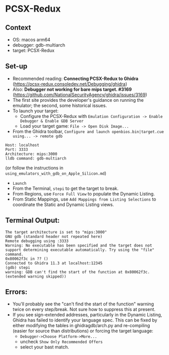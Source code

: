 # PCSX-Redux

## Context
- OS: macos arm64
- debugger: gdb-multiarch
- target: PCSX-Redux

## Set-up

- Recommended reading: **Connecting PCSX-Redux to Ghidra** (https://pcsx-redux.consoledev.net/Debugging/ghidra)
- Also: **Debugger not working for bare mips target. #3169** (https://github.com/NationalSecurityAgency/ghidra/issues/3169)
- The first site provides the developer's guidance on running the emulator; the second, some historical issues.
- To launch your target: 
	- Configure the PCSX-Redux with `Emulation Configuration -> Enable Debugger & Enable GDB Server`
	- Load your target game: `File -> Open Disk Image...`
- From the Ghidra toolbar, `Configure and launch openbios.bin|target.cue using... -> remote gdb` 
```
Host: localhost
Port: 3333
Architecture: mips:3000
lldb command: gdb-multiarch 
```
(or follow the instructions in `using_emulators_with_gdb_on_Apple_Silicon.md`)
- `Launch`
- From the Terminal, `stepi` to get the target to break.
- From Regions, use `Force Full View` to populate the Dynamic Listing.
- From Static Mappings, use `Add Mappings from Listing Selections` to coordinate the Static and Dynamic Listing views.

## Terminal Output:

```
The target architecture is set to "mips:3000"
GNU gdb (standard header not repeated here)
Remote debugging using :3333
Warning: No executable has been specified and the target does not support determining executable automatically. Try using the "file" command.
0x80062f3c in ?? ()
Connected to Ghidra 11.3 at localhost:12345
(gdb) stepi
warning: GDB can't find the start of the function at 0x80062f3c.
(extended warning skipped))

```

## Errors:
- You'll probably see the "can't find the start of the function" warning twice on every step/break.  Not sure how to suppress this at present.
- If you see sign-extended addresses, particularly in the Dynamic Listing, Ghidra has failed to identify your language spec. This can be fixed by either modifying the tables in ghidragdb/arch.py and re-compiling (easier for source than distributions) or forcing the target language: 
	- `Debugger->Choose Platform->More...`
	- uncheck `Show Only Recommended Offers`
	- select your bast match.
